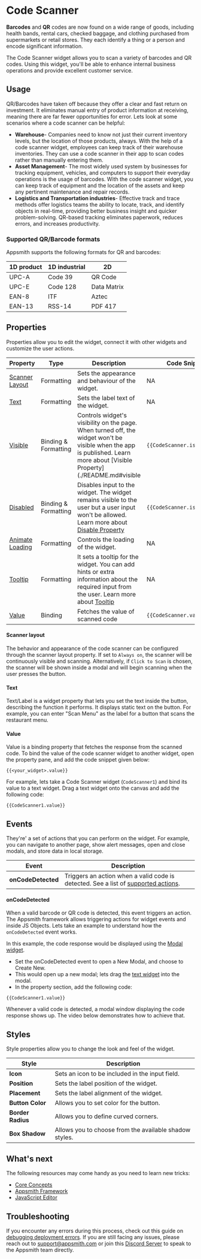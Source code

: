 
# Code Scanner

**Barcodes** and **QR** codes are now found on a wide range of goods, including health bands, rental cars, checked baggage, and clothing purchased from supermarkets or retail stores. They each identify a thing or a person and encode significant information.

The Code Scanner widget allows you to scan a variety of barcodes and QR codes. Using this widget, you'll be able to enhance internal business operations and provide excellent customer service.

## Usage

QR/Barcodes have taken off because they offer a clear and fast return on investment. It eliminates manual entry of product information at receiving, meaning there are far fewer opportunities for error. Lets look at some scenarios where a code scanner can be helpful:

* **Warehouse**- Companies need to know not just their current inventory levels, but the location of those products, always. With the help of a code scanner widget, employees can keep track of their warehouse inventories. They can use a code scanner in their app to scan codes rather than manually entering them.
* **Asset Management**- The most widely used system by businesses for tracking equipment, vehicles, and computers to support their everyday operations is the usage of barcodes. With the code scanner widget, you can keep track of equipment and the location of the assets and keep any pertinent maintenance and repair records.
* **Logistics and Transportation industries**- Effective track and trace methods offer logistics teams the ability to locate, track, and identify objects in real-time, providing better business insight and quicker problem-solving. QR-based tracking eliminates paperwork, reduces errors, and increases productivity.

### Supported QR/Barcode formats

Appsmith supports the following formats for QR and barcodes:

| 1D product | 1D industrial | 2D          |
| ---------- | ------------- | ----------- |
| UPC-A      | Code 39       | QR Code     |
| UPC-E      | Code 128      | Data Matrix |
| EAN-8      | ITF           | Aztec       |
| EAN-13     | RSS-14        | PDF 417     |

## Properties

Properties allow you to edit the widget, connect it with other widgets and customize the user actions.

| Property                                         | Type                 | Description                                                                                                                                                               | Code Snippet                 |
|--------------------------------------------------|----------------------|---------------------------------------------------------------------------------------------------------------------------------------------------------------------------|------------------------------|
| [Scanner Layout](code-scanner.md#scanner-layout) | Formatting           | Sets the appearance and behaviour of the widget.                                                                                                                           | NA                           |
| [Text](code-scanner.md#text)                     | Formatting           | Sets the label text of the widget.                                                                                                                                        | NA                           |
| [Visible](./README.md#visible)                   | Binding & Formatting | Controls widget's visibility on the page. When turned off, the widget won't be visible when the app is published. Learn more about [Visible Property](./README.md#visible | `{{CodeScanner.isVisible}}`  |
| [Disabled](./README.md#disabled)                 | Binding & Formatting | Disables input to the widget. The widget remains visible to the user but a user input won't be allowed. Learn more about [Disable Property](./README.md#disabled)     | `{{CodeScanner.isDisabled}}` |
| [Animate Loading](./README.md)                   | Formatting           | Controls the loading of the widget.                                                                                                                                       | NA                           |
| [Tooltip](./README.md#tooltip)                   | Formatting           | It sets a tooltip for the widget. You can add hints or extra information about the required input from the user. Learn more about [Tooltip](./README.md#tooltip)          | NA                           |
| [Value](code-scanner.md#value)                   | Binding              | Fetches the value of scanned code                                                                                                                                         | `{{CodeScanner.value}}`      |


#### Scanner layout

The behavior and appearance of the code scanner can be configured through the scanner layout property. If set to ```Always on```, the scanner will be continuously visible and scanning. Alternatively, if ```Click to Scan``` is chosen, the scanner will be shown inside a modal and will begin scanning when the user presses the button.

<VideoEmbed host="youtube" videoId="hD-akPJDtW8" title="Scanner layout Property" caption="Scanner layout Property"/>

#### Text

Text/Label is a widget property that lets you set the text inside the button, describing the function it performs. It displays static text on the button. For example, you can enter "Scan Menu" as the label for a button that scans the restaurant menu.

<VideoEmbed host="youtube" videoId="o80-IKcXAVQ" title="How to use Text Property" caption="How to use Text Property"/>

#### Value

Value is a binding property that fetches the response from the scanned code. To bind the value of the code scanner widget to another widget, open the property pane, and add the code snippet given below:

```
{{<your_widget>.value}}
```

For example, lets take a Code Scanner widget (`CodeScanner1`) and bind its value to a text widget. Drag a text widget onto the canvas and add the following code:

```
{{CodeScanner1.value}}
```

<VideoEmbed host="youtube" videoId="zfkpIzaiTX0" title="How to use Value Property" caption="How to use Value Property"/>

## Events

They're' a set of actions that you can perform on the widget. For example, you can navigate to another page, show alert messages, open and close modals, and store data in local storage.

| Event              | Description                                                                                                                                                 |
| ------------------ | ----------------------------------------------------------------------------------------------------------------------------------------------------------- |
| **onCodeDetected** | Triggers an action when a valid code is detected. See a list of [supported actions](./../appsmith-framework/widget-actions/README.md). |

#### onCodeDetected

When a valid barcode or QR code is detected, this event triggers an action. The Appsmith framework allows triggering actions for widget events and inside JS Objects. Lets take an example to understand how the ```onCodeDetected``` event works.

In this example, the code response would be displayed using the [Modal widget](./modal.md).

* Set the onCodeDetected event to open a New Modal, and choose to Create New.
* This would open up a new modal; lets drag the [text widget](./text.md) into the modal.
* In the property section, add the following code:

```
{{CodeScanner1.value}}
```

Whenever a valid code is detected, a modal window displaying the code response shows up. The video below demonstrates how to achieve that.

<VideoEmbed host="youtube" videoId="_2p1bMbdk6U" title="onCodeDetected" caption="onCodeDetected"/>

## Styles

Style properties allow you to change the look and feel of the widget.

| Style             | Description                                            |
| ----------------- | ------------------------------------------------------ |
| **Icon**          | Sets an icon to be included in the input field.        |
| **Position**      | Sets the label position of the widget.                 |
| **Placement**     | Sets the label alignment of the widget.                |
| **Button Color**  | Allows you to set color for the button.                |
| **Border Radius** | Allows you to define curved corners.                   |
| **Box Shadow**    | Allows you to choose from the available shadow styles. |

## What's next

The following resources may come handy as you need to learn new tricks:

* [Core Concepts](/core-concepts/connecting-to-data-sources/)
* [Appsmith Framework](/reference/appsmith-framework/)
* [JavaScript Editor](/core-concepts/writing-code/javascript-editor-beta/)

## Troubleshooting

If you encounter any errors during this process, check out this guide on [debugging deployment errors](/help-and-support/troubleshooting-guide/deployment-errors.md). If you are still facing any issues, please reach out to support@appsmith.com or join this [Discord Server](https://discord.com/invite/rBTTVJp) to speak to the Appsmith team directly.
